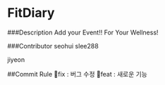 # FitDiary

###Description
Add your Event!! For Your Wellness!

###Contributor
seohui
slee288

jiyeon

##Commit Rule
🐛fix : 버그 수정
🧸feat : 새로운 기능

